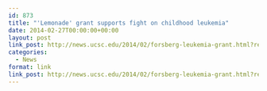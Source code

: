 ```yaml
---
id: 873
title: "'Lemonade' grant supports fight on childhood leukemia"
date: 2014-02-27T00:00:00+00:00
layout: post
link_post: http://news.ucsc.edu/2014/02/forsberg-leukemia-grant.html?ref=campaign
categories:
  - News
format: link
link_post: http://news.ucsc.edu/2014/02/forsberg-leukemia-grant.html?ref=campaign
---
```

